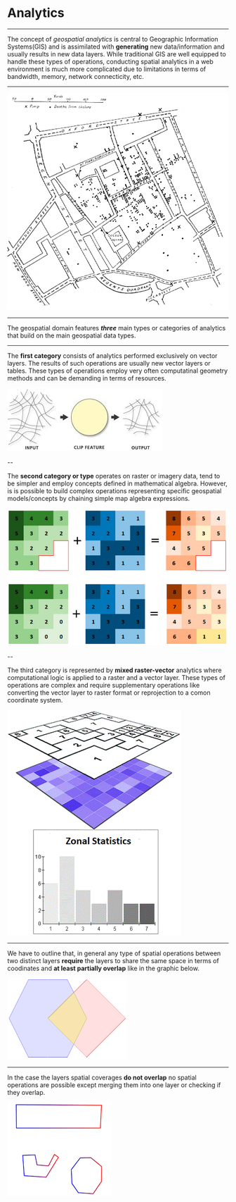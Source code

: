 

# Analytics

---
The concept of _geospatial analytics_ is central to Geographic Information Systems(GIS) and is assimilated with **generating** new data/information and usually results in new data layers.<hidden> While traditional GIS are well equipped to handle these types of operations, conducting spatial analytics in a web environment is much more complicated due to limitations in terms of bandwidth, memory, network connecticity, etc.</hidden>

---

![Map by Dr. John Snow of London, showing clusters of cholera cases in the 1854 Broad Street cholera outbreak. This was one of the first uses of map-based spatial analysis. source:  Wikipedia](../assets/analytics/Snow-cholera-map.jpg)
<!-- .element style="border: 1px solid black;  height: 500px" -->

---

The geospatial domain features ***three*** main types or categories of analytics that build on the main geospatial data types. 

---

The **first category** consists of analytics  performed exclusively on vector layers. <hidden> The results of such operations are usually new vector layers or tables. These types of operations employ very often computatinal geometry methods and can be demanding in terms of resources.</hidden>

![Example of vector clip/overlay operation where roads are clipped with a circle](../assets/analytics/clip_vector.jpeg)



--

 The **second category or type** operates on raster or imagery data, tend to be simpler and employ concepts defined in mathematical algebra.<hidden> However, is is possible to build complex operations representing specific geospatial models/concepts by chaining simple map algebra expressions. </hidden>


![Example of raster algebra addition including NODATA ](../assets/analytics/raster_algebra_sum.jpg)

--

 The third category is represented by **mixed raster-vector** analytics where computational logic is applied to a raster and a vector layer. <hidden>These types of operations are complex and require supplementary operations like converting the vector layer to raster format or reprojection to a comon coordinate system.</hidden>


![Zonal statistics,  mixed raster-vector analytics](../assets/analytics/zonal_stats.gif)<!-- .element style="border: 0px solid black;  height: 400px" -->

---

We have to outline that, in general any type of spatial operations between two distinct layers **require** the layers to share the same space in terms of coodinates and **at least partially overlap** like in the graphic below.


![Example of intersecting geometries/layers](../assets/analytics/intersection.png)

---

In the case the layers spatial coverages **do not overlap**  no spatial operations are possible except merging them into one layer or checking if they overlap. 


![Example ](../assets/analytics/disjunct.png)
